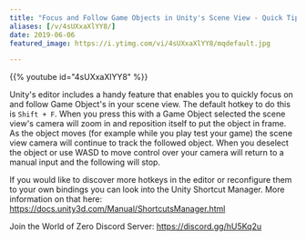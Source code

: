 ```yaml
---
title: "Focus and Follow Game Objects in Unity's Scene View - Quick Tip"
aliases: [/v/4sUXxaXlYY8/]
date: 2019-06-06
featured_image: https://i.ytimg.com/vi/4sUXxaXlYY8/mqdefault.jpg

---
```


{{% youtube id="4sUXxaXlYY8" %}}

Unity's editor includes a handy feature that enables you to quickly focus on and follow Game Object's in your scene view. The default hotkey to do this is `Shift + F`. When you press this with a Game Object selected the scene view's camera will zoom in and reposition itself to put the object in frame. As the object moves (for example while you play test your game) the scene view camera will continue to track the followed object. When you deselect the object or use WASD to move  control over your camera will return to a manual input and the following will stop.

If you would like to discover more hotkeys in the editor or reconfigure them to your own bindings you can look into the Unity Shortcut Manager. More information on that here: https://docs.unity3d.com/Manual/ShortcutsManager.html

Join the World of Zero Discord Server: https://discord.gg/hU5Kq2u